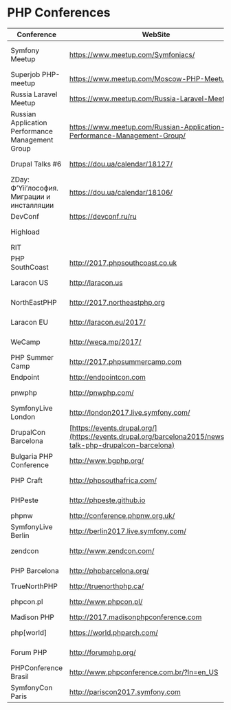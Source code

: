 # PHP Conferences

Conference | WebSite | City | Country | Date
---------- | ------- | ---- | ------- | ----
Symfony Meetup |https://www.meetup.com/Symfoniacs/|Moscow|RF| каждые 2-3 месяца
Superjob PHP-meetup|https://www.meetup.com/Moscow-PHP-Meetup/||| прошло
Russia Laravel Meetup|https://www.meetup.com/Russia-Laravel-Meetup/|||
Russian Application Performance Management Group|https://www.meetup.com/Russian-Application-Performance-Management-Group/|||
Drupal Talks #6|https://dou.ua/calendar/18127/||| 26 октября
ZDay: Ф’Yii’лософия. Миграции и инсталляции|https://dou.ua/calendar/18106/|||
DevConf |https://devconf.ru/ru||| прошло
Highload|||| в ноябре
RIT |||| прошло
PHP SouthCoast | http://2017.phpsouthcoast.co.uk | Portsmouth | UK | 18/07
Laracon US | http://laracon.us | Luisville, KY | US | 11-12/08
NorthEastPHP | http://2017.northeastphp.org | Boston, MA | US | 22-23/08
Laracon EU | http://laracon.eu/2017/ | Amsterdam | Netherlands | 25-26/08
WeCamp | http://weca.mp/2017/ | De Kluut (Island) | Netherlands | 25-29/08
PHP Summer Camp | http://2017.phpsummercamp.com | Rovinj | Croatia | 26-29/08
Endpoint | http://endpointcon.com | Amsterdam | Netherlands | 4/9
pnwphp | http://pnwphp.com/ | Seattle | US | 11-12/09
SymfonyLive London | http://london2017.live.symfony.com/ | London | UK | 17-18/09
DrupalCon Barcelona | [https://events.drupal.org/](https://events.drupal.org/barcelona2015/news/lets-talk-php-drupalcon-barcelona) | Barcelona | Spain | 21-25/09
Bulgaria PHP Conference | http://www.bgphp.org/ | Sofia | Bulgary | 25-27/09
PHP Craft | http://phpsouthafrica.com/ | Johannesburg | South Africa | 1-2/10
PHPeste | http://phpeste.github.io | João Pessoa, PB | Brasil | 2-3/10
phpnw | http://conference.phpnw.org.uk/ | Manchester | UK | 2-4/10
SymfonyLive Berlin | http://berlin2017.live.symfony.com/ | Berlin | Germany | 13-16/10
zendcon | http://www.zendcon.com/ | Las Vegas, NV | US | 19-22/10
PHP Barcelona | http://phpbarcelona.org/ | Barcelona | Spain | 30-31/10
TrueNorthPHP | http://truenorthphp.ca/ | Toronto | Canada | 5-7/11
phpcon.pl | http://www.phpcon.pl/ | Rawa Mazowiecka | Poland | 13-15/11
Madison PHP | http://2017.madisonphpconference.com | Madison, WI | US | 14/11
php[world] | https://world.phparch.com/ | Washington, DC | US | 16-20/11
Forum PHP | http://forumphp.org/ | Paris | France | 23-24/11
PHPConference Brasil | http://www.phpconference.com.br/?ln=en_US | Osasco, SP | Brasil | 2-6/12
SymfonyCon Paris | http://pariscon2017.symfony.com | Paris | France | 3-5/12
